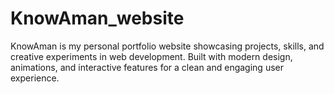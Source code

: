 # KnowAman_website
KnowAman is my personal portfolio website showcasing projects, skills, and creative experiments in web development. Built with modern design, animations, and interactive features for a clean and engaging user experience.
